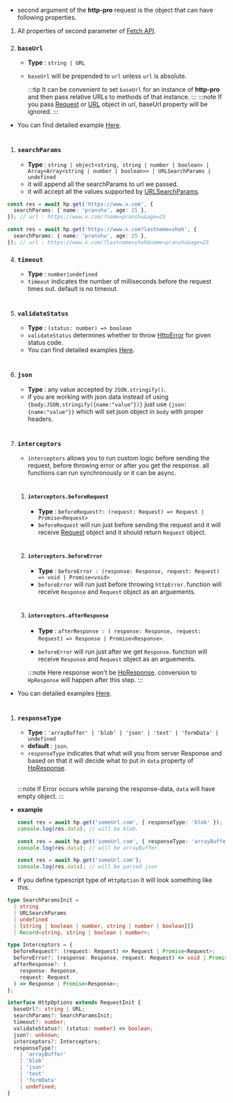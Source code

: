 - second argument of the **http-pro** request is the object that can have following properties.

1. All properties of second parameter of [Fetch API](https://developer.mozilla.org/en-US/docs/Web/API/Request#properties).
2. ### `baseUrl`

   - **Type** : `string | URL`
   - `baseUrl` will be prepended to `url` unless `url` is absolute.

     :::tip
     It can be convenient to set `baseUrl` for an instance of **http-pro** and then pass relative URLs to methods of that instance.
     :::
     :::note
     If you pass [Request](https://developer.mozilla.org/en-US/docs/Web/API/Request) or [URL](https://developer.mozilla.org/en-US/docs/Web/API/URL) object in url, baseUrl property will be ignored.
     :::

- You can find detailed example [Here]('').
  <br/><br/>

1.  ### `searchParams`
    - **Type** : `string | object<string, string | number | boolean> | Array<Array<string | number | boolean>> | URLSearchParams | undefined`
    - it will append all the searchParams to url we passed.
    - it will accept all the values supported by [URLSearchParams](https://developer.mozilla.org/en-US/docs/Web/API/URLSearchParams).

```ts
const res = await hp.get('https://www.x.com', {
  searchParams: { name: 'pranshu', age: 25 },
}); // url : https://www.x.com/?name=pranshu&age=25
```

```ts
const res = await hp.get('https://www.x.com?lastname=shah', {
  searchParams: { name: 'pranshu', age: 25 },
}); // url : https://www.x.com/?lastname=shah&name=pranshu&age=25
```

4. ### `timeout`

   - **Type** : `number|undefined`
   - `timeout` indicates the number of milliseconds before the request times out. default is no timeout.
     <br/><br/>

5. ### `validateStatus`

   - **Type** : `(status: number) => boolean`
   - `validateStatus` determines whether to throw [HttpError]('') for given status code.
   - You can find detailed examples [Here](HpResponse.mdx).
     <br/><br/>

6. ### `json`

   - **Type** : any value accepted by `JSON.stringify()`.
   - if you are working with json data instead of using `{body:JSON.stringify({name:"value"})}` just use `{json:{name:"value"}}` which will set json object in `body` with proper headers.
     <br/><br/>

7. ### `interceptors`

   - `interceptors` allows you to run custom logic before sending the request, before throwing error or after you get the response. all functions can run synchronously or it can be async.
     <br/><br/>

   1. #### `interceptors.beforeRequest`

      - **Type** : `beforeRequest?: (request: Request) => Request | Promise<Request>`
      - `beforeRequest` will run just before sending the request and it will receive [Request](https://developer.mozilla.org/en-US/docs/Web/API/Request) object and it should return `Request` object.
        <br/><br/>

   2. #### `interceptors.beforeError`

      - **Type** : `beforeError : (response: Response, request: Request) => void | Promise<void>`
      - `beforeError` will run just before throwing `httpError`. function will receive `Response` and `Request` object as an arguements.
        <br/><br/>

   3. #### `interceptors.afterResponse`

      - **Type** : `afterResponse : ( response: Response, request: Request) => Response | Promise<Response>`.

      - `beforeError` will run just after we get `Response`. function will receive `Response` and `Request` object as an arguements.

      :::note
      Here response won't be [HpResponse](HpResponse.mdx). conversion to `HpResponse` will happen after this step.
      :::

- You can detailed examples [Here]('').
  <br/><br/>

1.  ### `responseType`

    - **Type** : `'arrayBuffer' | 'blob' | 'json' | 'text' | 'formData' | undefined`
    - **default** : `json`.
    - `responseType` indicates that what will you from server Response and based on that it will decide what to put in `data` property of [HpResponse](HpResponse.mdx).<br/><br/>

    :::note
    If Error occurs while parsing the response-data, `data` will have empty object.
    :::

- **example**

  ```ts
  const res = await hp.get('someUrl.com', { responseType: 'blob' });
  console.log(res.data); // will be blob.
  ```

  ```ts
  const res = await hp.get('someUrl.com', { responseType: 'arrayBuffer' });
  console.log(res.data); // will be arrayBuffer.
  ```

  ```ts
  const res = await hp.get('someUrl.com');
  console.log(res.data); // will be parsed json
  ```

- If you define typescript type of `HttpOption` it will look something like this.

```ts
type SearchParamsInit =
  | string
  | URLSearchParams
  | undefined
  | [string | boolean | number, string | number | boolean][]
  | Record<string, string | boolean | number>;

type Interceptors = {
  beforeRequest?: (request: Request) => Request | Promise<Request>;
  beforeError?: (response: Response, request: Request) => void | Promise<void>;
  afterResponse?: (
    response: Response,
    request: Request
  ) => Response | Promise<Response>;
};

interface HttpOptions extends RequestInit {
  baseUrl?: string | URL;
  searchParams?: SearchParamsInit;
  timeout?: number;
  validateStatus?: (status: number) => boolean;
  json?: unknown;
  interceptors?: Interceptors;
  responseType?:
    | 'arrayBuffer'
    | 'blob'
    | 'json'
    | 'text'
    | 'formData'
    | undefined;
}
```
